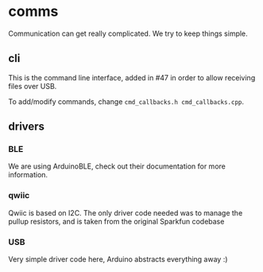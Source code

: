 # comms

Communication can get really complicated. We try to keep things simple.

## cli
This is the command line interface, added in #47 in order to allow receiving files over USB. 

To add/modify commands, change `cmd_callbacks.h cmd_callbacks.cpp`. 

## drivers

### BLE
We are using ArduinoBLE, check out their documentation for more information.

### qwiic
Qwiic is based on I2C. The only driver code needed was to manage the pullup resistors, and is taken from the original Sparkfun codebase

### USB
Very simple driver code here, Arduino abstracts everything away :) 